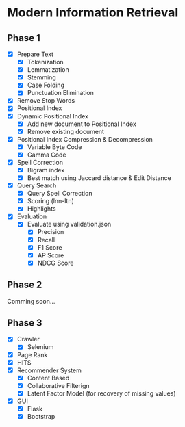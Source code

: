 # Modern Information Retrieval

## Phase 1
- [x] Prepare Text
    - [x] Tokenization
    - [x] Lemmatization
    - [x] Stemming
    - [x] Case Folding
    - [x] Punctuation Elimination
- [x] Remove Stop Words
- [x] Positional Index
- [x] Dynamic Positional Index
    - [x] Add new document to Positional Index
    - [x] Remove existing document
- [x] Positional Index Compression & Decompression
    - [x] Variable Byte Code
    - [x] Gamma Code
- [x] Spell Correction
    - [x] Bigram index
    - [x] Best match using Jaccard distance & Edit Distance
- [x] Query Search
    - [x] Query Spell Correction
    - [x] Scoring (lnn-ltn)
    - [x] Highlights
- [x] Evaluation
    - [x] Evaluate using validation.json
        - [x] Precision
        - [x] Recall
        - [x] F1 Score
        - [x] AP Score
        - [x] NDCG Score

## Phase 2
Comming soon...
## Phase 3
- [x] Crawler
    - [x] Selenium
- [x] Page Rank
- [x] HITS
- [x] Recommender System
    - [x] Content Based
    - [x] Collaborative Filterign
    - [x] Latent Factor Model (for recovery of missing values)  
- [x] GUI
    - [x] Flask
    - [x] Bootstrap   
